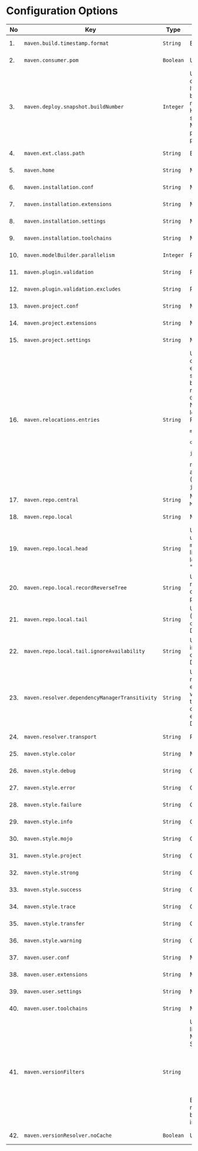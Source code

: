 
# Configuration Options
<!--
Licensed to the Apache Software Foundation (ASF) under one
or more contributor license agreements.  See the NOTICE file
distributed with this work for additional information
regarding copyright ownership.  The ASF licenses this file
to you under the Apache License, Version 2.0 (the
"License"); you may not use this file except in compliance
with the License.  You may obtain a copy of the License at

    http://www.apache.org/licenses/LICENSE-2.0

Unless required by applicable law or agreed to in writing,
software distributed under the License is distributed on an
"AS IS" BASIS, WITHOUT WARRANTIES OR CONDITIONS OF ANY
KIND, either express or implied.  See the License for the
specific language governing permissions and limitations
under the License.
-->





| No | Key | Type | Description | Default Value | Since | Source |
| --- | --- | --- | --- | --- | --- | --- |
| 1. | `maven.build.timestamp.format` | `String` | Build timestamp format. |  `yyyy-MM-dd'T'HH:mm:ssXXX`  | 3.0.0 | Model properties |
| 2. | `maven.consumer.pom` | `Boolean` | User property for enabling/disabling the consumer POM feature. |  `true`  | 4.0.0 | User properties |
| 3. | `maven.deploy.snapshot.buildNumber` | `Integer` | User property for overriding calculated "build number" for snapshot deploys. Caution: this property should be RARELY used (if used at all). It may help in special cases like "aligning" a reactor build subprojects build numbers to perform a "snapshot lock down". Value given here must be <code>maxRemoteBuildNumber + 1</code> or greater, otherwise build will fail. How the number to be obtained is left to user (ie by inspecting snapshot repository metadata or alike). Note: this feature is present in Maven 3.9.7 but with different key: <code>maven.buildNumber</code>. In Maven 4 as part of cleanup effort this key was renamed to properly reflect its purpose. |  -  | 4.0.0 | User properties |
| 4. | `maven.ext.class.path` | `String` | Extensions class path. |  -  |  | User properties |
| 5. | `maven.home` | `String` | Maven home. |  -  | 3.0.0 | User properties |
| 6. | `maven.installation.conf` | `String` | Maven installation configuration directory. |  `${maven.home}/conf`  | 4.0.0 | User properties |
| 7. | `maven.installation.extensions` | `String` | Maven installation extensions. |  `${maven.installation.conf}/extensions.xml`  | 4.0.0 | User properties |
| 8. | `maven.installation.settings` | `String` | Maven installation settings. |  `${maven.installation.conf}/settings.xml`  | 4.0.0 | User properties |
| 9. | `maven.installation.toolchains` | `String` | Maven installation toolchains. |  `${maven.installation.conf}/toolchains.xml`  | 4.0.0 | User properties |
| 10. | `maven.modelBuilder.parallelism` | `Integer` | ProjectBuilder parallelism. |  `cores/2 + 1`  | 4.0.0 | User properties |
| 11. | `maven.plugin.validation` | `String` | Plugin validation level. |  `inline`  | 3.9.2 | User properties |
| 12. | `maven.plugin.validation.excludes` | `String` | Plugin validation exclusions. |  -  | 3.9.6 | User properties |
| 13. | `maven.project.conf` | `String` | Maven project configuration directory. |  `${session.rootDirectory}/.mvn`  | 4.0.0 | User properties |
| 14. | `maven.project.extensions` | `String` | Maven project extensions. |  `${maven.project.conf}/extensions.xml`  | 4.0.0 | User properties |
| 15. | `maven.project.settings` | `String` | Maven project settings. |  `${maven.project.conf}/settings.xml`  | 4.0.0 | User properties |
| 16. | `maven.relocations.entries` | `String` | User controlled relocations. This property is a comma separated list of entries with the syntax <code>GAV&gt;GAV</code>. The first <code>GAV</code> can contain <code>\*</code> for any elem (so <code>\*:\*:\*</code> would mean ALL, something you don't want). The second <code>GAV</code> is either fully specified, or also can contain <code>\*</code>, then it behaves as "ordinary relocation": the coordinate is preserved from relocated artifact. Finally, if right hand <code>GAV</code> is absent (line looks like <code>GAV&gt;</code>), the left hand matching <code>GAV</code> is banned fully (from resolving). <br/> Note: the <code>&gt;</code> means project level, while <code>&gt;&gt;</code> means global (whole session level, so even plugins will get relocated artifacts) relocation. <br/> For example, <pre>maven.relocations.entries = org.foo:\*:\*>, \\<br/>    org.here:\*:\*>org.there:\*:\*, \\<br/>    javax.inject:javax.inject:1>>jakarta.inject:jakarta.inject:1.0.5</pre> means: 3 entries, ban <code>org.foo group</code> (exactly, so <code>org.foo.bar</code> is allowed), relocate <code>org.here</code> to <code>org.there</code> and finally globally relocate (see <code>&gt;&gt;</code> above) <code>javax.inject:javax.inject:1</code> to <code>jakarta.inject:jakarta.inject:1.0.5</code>. |  -  | 4.0.0 | User properties |
| 17. | `maven.repo.central` | `String` | Maven central repository URL. The property will have the value of the <code>MAVEN_REPO_CENTRAL</code> environment variable if it is defined. |  `https://repo.maven.apache.org/maven2`  | 4.0.0 | User properties |
| 18. | `maven.repo.local` | `String` | Maven local repository. |  `${maven.user.conf}/repository`  | 3.0.0 | User properties |
| 19. | `maven.repo.local.head` | `String` | User property for chained LRM: the new "head" local repository to use, and "push" the existing into tail. Similar to <code>maven.repo.local.tail</code>, this property may contain comma separated list of paths to be used as local repositories (combine with chained local repository), but while latter is "appending" this one is "prepending". |  -  | 4.0.0 | User properties |
| 20. | `maven.repo.local.recordReverseTree` | `String` | User property for reverse dependency tree. If enabled, Maven will record ".tracking" directory into local repository with "reverse dependency tree", essentially explaining WHY given artifact is present in local repository. Default: <code>false</code>, will not record anything. |  `false`  | 3.9.0 | User properties |
| 21. | `maven.repo.local.tail` | `String` | User property for chained LRM: list of "tail" local repository paths (separated by comma), to be used with <code>org.eclipse.aether.util.repository.ChainedLocalRepositoryManager</code>. Default value: <code>null</code>, no chained LRM is used. |  -  | 3.9.0 | User properties |
| 22. | `maven.repo.local.tail.ignoreAvailability` | `String` | User property for chained LRM: whether to ignore "availability check" in tail or not. Usually you do want to ignore it. This property is mapped onto corresponding Resolver 2.x property, is like a synonym for it. Default value: <code>true</code>. |  -  | 3.9.0 | User properties |
| 23. | `maven.resolver.dependencyManagerTransitivity` | `String` | User property for selecting dependency manager behaviour regarding transitive dependencies and dependency management entries in their POMs. Maven 3 targeted full backward compatibility with Maven2, hence it ignored dependency management entries in transitive dependency POMs. Maven 4 enables "transitivity" by default, hence unlike Maven2, obeys dependency management entries deep in dependency graph as well. <br/> Default: <code>"true"</code>. |  `true`  | 4.0.0 | User properties |
| 24. | `maven.resolver.transport` | `String` | Resolver transport to use. Can be <code>default</code>, <code>wagon</code>, <code>apache</code>, <code>jdk</code> or <code>auto</code>. |  `default`  | 4.0.0 | User properties |
| 25. | `maven.style.color` | `String` | Maven output color mode. Allowed values are <code>auto</code>, <code>always</code>, <code>never</code>. |  `auto`  | 4.0.0 | User properties |
| 26. | `maven.style.debug` | `String` | Color style for debug messages. |  `bold,f:cyan`  | 4.0.0 | User properties |
| 27. | `maven.style.error` | `String` | Color style for error messages. |  `bold,f:red`  | 4.0.0 | User properties |
| 28. | `maven.style.failure` | `String` | Color style for failure messages. |  `bold,f:red`  | 4.0.0 | User properties |
| 29. | `maven.style.info` | `String` | Color style for info messages. |  `bold,f:blue`  | 4.0.0 | User properties |
| 30. | `maven.style.mojo` | `String` | Color style for mojo messages. |  `f:green`  | 4.0.0 | User properties |
| 31. | `maven.style.project` | `String` | Color style for project messages. |  `f:cyan`  | 4.0.0 | User properties |
| 32. | `maven.style.strong` | `String` | Color style for strong messages. |  `bold`  | 4.0.0 | User properties |
| 33. | `maven.style.success` | `String` | Color style for success messages. |  `bold,f:green`  | 4.0.0 | User properties |
| 34. | `maven.style.trace` | `String` | Color style for trace messages. |  `bold,f:magenta`  | 4.0.0 | User properties |
| 35. | `maven.style.transfer` | `String` | Color style for transfer messages. |  `f:bright-black`  | 4.0.0 | User properties |
| 36. | `maven.style.warning` | `String` | Color style for warning messages. |  `bold,f:yellow`  | 4.0.0 | User properties |
| 37. | `maven.user.conf` | `String` | Maven user configuration directory. |  `${user.home}/.m2`  | 4.0.0 | User properties |
| 38. | `maven.user.extensions` | `String` | Maven user extensions. |  `${maven.user.conf}/extensions.xml`  | 4.0.0 | User properties |
| 39. | `maven.user.settings` | `String` | Maven user settings. |  `${maven.user.conf}/settings.xml`  | 4.0.0 | User properties |
| 40. | `maven.user.toolchains` | `String` | Maven user toolchains. |  `${maven.user.home}/toolchains.xml`  | 4.0.0 | User properties |
| 41. | `maven.versionFilters` | `String` | User property for version filters expression, a semicolon separated list of filters to apply. By default, no version filter is applied (like in Maven 3). <br/> Supported filters: <ul> <li>"h" or "h(num)" - highest version or top list of highest ones filter</li> <li>"l" or "l(num)" - lowest version or bottom list of lowest ones filter</li> <li>"s" - contextual snapshot filter</li> <li>"e(G:A:V)" - predicate filter (leaves out G:A:V from range, if hit, V can be range)</li> </ul> Example filter expression: <code>"h(5);s;e(org.foo:bar:1)</code> will cause: ranges are filtered for "top 5" (instead full range), snapshots are banned if root project is not a snapshot, and if range for <code>org.foo:bar</code> is being processed, version 1 is omitted. |  -  | 4.0.0 | User properties |
| 42. | `maven.versionResolver.noCache` | `Boolean` | User property for disabling version resolver cache. |  `false`  | 3.0.0 | User properties |

